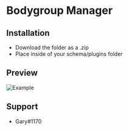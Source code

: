 # Bodygroup Manager

## Installation
 - Download the folder as a .zip
 - Place inside of your schema/plugins folder

## Preview
 ![Example](https://i.imgur.com/6bqX51s.png)

## Support
 - Gary#1170
